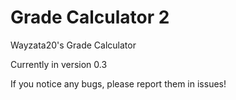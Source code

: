 # Grade Calculator 2
Wayzata20's Grade Calculator

Currently in version 0.3

If you notice any bugs, please report them in issues!
